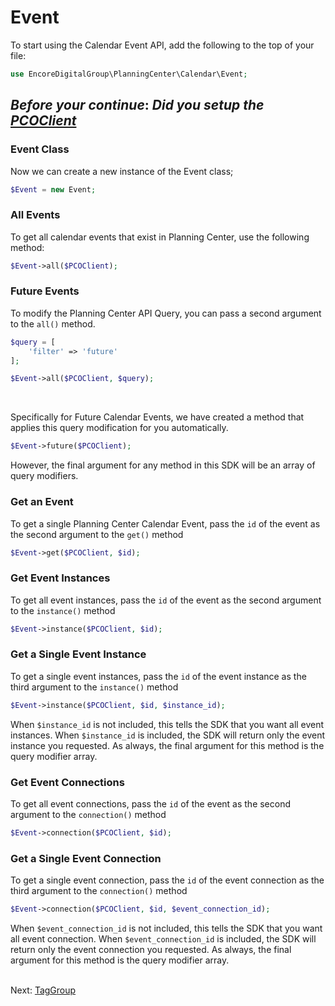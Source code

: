 # Event
To start using the Calendar Event API, add the following to the top of your file:
```php
use EncoreDigitalGroup\PlanningCenter\Calendar\Event;
```
## ***Before your continue***: *Did you setup the [PCOClient](../02-setup/01-Setup-the-PCOClient.md)*

### Event Class
Now we can create a new instance of the Event class;
```php
$Event = new Event;
```

### All Events
To get all calendar events that exist in Planning Center, use the following method:
```php
$Event->all($PCOClient);
```

### Future Events
To modify the Planning Center API Query, you can pass a second argument to the ```all()``` method.
```php
$query = [
    'filter' => 'future'
];

$Event->all($PCOClient, $query);
```
<br />

Specifically for Future Calendar Events, we have created a method that applies this query modification for you automatically.
```php
$Event->future($PCOClient);
```
However, the final argument for any method in this SDK will be an array of query modifiers.

### Get an Event
To get a single Planning Center Calendar Event, pass the ```id``` of the event as the second argument to the ```get()``` method
```php
$Event->get($PCOClient, $id);
```

### Get Event Instances
To get all event instances, pass the ```id``` of the event as the second argument to the ```instance()``` method
```php
$Event->instance($PCOClient, $id);
```

### Get a Single Event Instance
To get a single event instances, pass the ```id``` of the event instance as the third argument to the ```instance()``` method
```php
$Event->instance($PCOClient, $id, $instance_id);
```
When ```$instance_id``` is not included, this tells the SDK that you want all event instances. When ```$instance_id``` is included, the SDK will return only the event instance you requested. As always, the final argument for this method is the query modifier array.

### Get Event Connections
To get all event connections, pass the ```id``` of the event as the second argument to the ```connection()``` method
```php
$Event->connection($PCOClient, $id);
```

### Get a Single Event Connection
To get a single event connection, pass the ```id``` of the event connection as the third argument to the ```connection()``` method
```php
$Event->connection($PCOClient, $id, $event_connection_id);
```
When ```$event_connection_id``` is not included, this tells the SDK that you want all event connection. When ```$event_connection_id``` is included, the SDK will return only the event connection you requested. As always, the final argument for this method is the query modifier array.
<br />
<br />

Next: [TagGroup](02-TagGroup.md)
